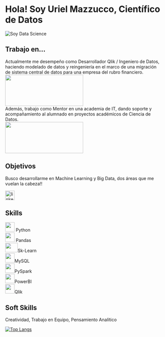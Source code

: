 # Hola! Soy Uriel Mazzucco, Científico de Datos
![Soy Data Science](https://user-images.githubusercontent.com/103452945/235470358-c2c0459f-15a0-4819-850f-ceaa891690ce.jpg)

## Trabajo en...
Actualmente me desempeño como Desarrollador Qlik / Ingeniero de Datos, haciendo modelado de datos y reingeniería en el marco de una migración de sistema central de datos para una empresa del rubro financiero.\
<img src='https://user-images.githubusercontent.com/103452945/235469285-b9291190-7663-4fbe-ab6a-ae82ea244621.png' width='250' height='100'>\
Además, trabajo como Mentor en una academia de IT, dando soporte y acompañamiento al alumnado en proyectos académicos de Ciencia de Datos.\
<img src='https://user-images.githubusercontent.com/103452945/235469235-3c78abd3-dfd3-4755-bcc2-192b8fdfe4b9.png' width='250' height='100'>

## Objetivos
Busco desarrollarme en Machine Learning y Big Data, dos áreas que me vuelan la cabeza!!

[<img src='https://cdn.jsdelivr.net/npm/simple-icons@3.0.1/icons/linkedin.svg' alt='linkedin' height='30'>](https://www.linkedin.com/in/uriel-mazzucco-887459237/)

## Skills 
<img src="https://user-images.githubusercontent.com/103452945/235471288-ab04d378-7316-4b99-a16f-1157814ee8ea.jpeg"  width="30" height="30"> Python\
<img src="https://user-images.githubusercontent.com/103452945/235471298-6bc2199c-3ab0-47cc-b044-ef576389d387.png"  width="30" height="30"> Pandas\
<img src='https://user-images.githubusercontent.com/103452945/235474265-32dc1029-877e-453b-b815-01fb3f62b503.jpg' width='40' height='30'>Sk-Learn\
<img src="https://user-images.githubusercontent.com/103452945/235472843-312234f9-003d-4282-b6a2-b3c31ca89569.png"  width="30" height="30">MySQL\
<img src="https://user-images.githubusercontent.com/103452945/235472983-2f265096-d71d-49e5-ae96-472bc246d409.jpg"  width="30" height="30">PySpark\
<img src="https://user-images.githubusercontent.com/103452945/235473199-11723efc-fdcc-4429-8b14-85bc53e3d73a.jpg"  width="30" height="30">PowerBI\
<img src="https://user-images.githubusercontent.com/103452945/235473437-3bb757dc-f6ed-445f-898f-3811864f06e9.jpeg"  width="30" height="30">Qlik

## Soft Skills
Creatividad, Trabajo en Equipo, Pensamiento Analítico 

[![Top Langs](https://github-readme-stats.vercel.app/api/top-langs/?username=UMazzucco)](https://github.com/anuraghazra/github-readme-stats)
